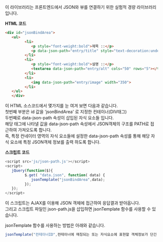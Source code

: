 이 라이브러리는 프론트엔드에서 JSON와 뷰를 연결하기 위한 실험적 경량 라이브러리 입니다.

**HTML 코드**

```html
<div id="jsonBindArea">
   <ul>
         <li>
            <p style="font-weight:bold">제목 ::</p>
            <p data-json-path="entry/title" style="text-decoration:underline;color:rgb(155, 23, 23)"></p>
         </li>
         <li>
            <p style="font-weight:bold">설명 ::</p>
            <textarea data-json-path="entry/alt" cols="50" rows="5"></textarea>
         </li>
         <li>
            <img data-json-path="entry/image" width="350">
         </li>
   </ul>
   </div>      
```
이 HTML 소스코드에서 몇가지를 눈 여겨 보면 다음과 같습니다.  
첫번째 부분은 id 값을 'jsonBindArea' 로 지정한 컨테이너(DIV태그)   
두번째로 data-json-path 속성이 삽입된 자식 요소들 입니다.   
해당 태그에 나타낼 값을 data-json-path 속성에서 JSON객체의 구조를 PATH로 접근하여 가져오도록 합니다.  
즉, 특정 컨네이터 영역의 자식 요소들에 설정한 data-json-path 속성를 통해   해당 자식 요소에 특정 JSON객체 정보를 출력 하도록 합니다.

 **스크립트 코드** 

```js
<script src='js/json-path.js'></script>
<script>            
   jQuery(function($){
         $.get( "data.json", function( data) {
            jsonTemplate("jsonBindArea",data);
         });
   });
</script>
```
이 스크립트는 AJAX를 이용해 JSON 객체에 접근하여 응답결과 받아옵니다.  
그리고 스크립트 파일인 json-path.js을 삽입하면 jsonTemplate 함수를 사용할 수 있습니다.  

jsonTemplate 함수를 사용하는 방법은 아래와 같습니다.  
```js
jsonTemplate("컨테이너ID",컨테이너에 매칭되는 또는 자식요소에 표현할 객체정보가 단긴 JSON데이터)
```



